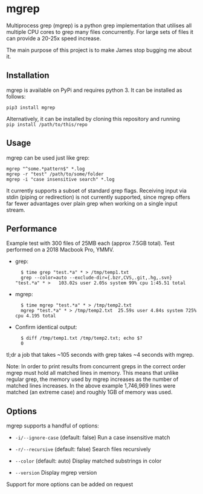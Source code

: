 # mgrep

Multiprocess grep (mgrep) is a python grep implementation that utilises all multiple CPU 
cores to grep many files concurrently. For large sets of files it can provide a 20-25x 
speed increase.

The main purpose of this project is to make James stop bugging me about it.


## Installation

mgrep is available on PyPi and requires python 3. It can be installed as follows:

    pip3 install mgrep

Alternatively, it can be installed by cloning this repository and  running  
`pip install /path/to/this/repo`


## Usage

mgrep can be used just like grep:

    mgrep "^some.*pattern$" *.log
    mgrep -r "test" /path/to/some/folder
    mgrep -i "case insensitive search" *.log

It currently supports a subset of standard grep flags. Receiving input via stdin (piping 
or redirection) is not currently supported, since mgrep offers far fewer advantages over
plain grep when working on a single input stream.


## Performance

Example test with 300 files of 25MB each (approx 7.5GB total). Test performed on a 2018
Macbook Pro, YMMV.

* grep:

        $ time grep "test.*a" * > /tmp/temp1.txt
        grep --color=auto --exclude-dir={.bzr,CVS,.git,.hg,.svn} "test.*a" * >   103.02s user 2.05s system 99% cpu 1:45.51 total

* mgrep:

        $ time mgrep "test.*a" * > /tmp/temp2.txt
        mgrep "test.*a" * > /tmp/temp2.txt  25.59s user 4.84s system 725% cpu 4.195 total

* Confirm identical output:

        $ diff /tmp/temp1.txt /tmp/temp2.txt; echo $?
        0

tl;dr a job that takes ~105 seconds with grep takes ~4 seconds with mgrep.

Note: In order to print results from concurrent greps in the correct order mgrep must hold 
all matched lines in memory. This means that unlike regular grep, the memory used by mgrep 
increases as the number of matched lines increases. In the above example 1,746,969 lines 
were matched (an extreme case) and roughly 1GB of memory was used.


## Options

mgrep supports a handful of options:

* `-i/--ignore-case` (default: false)
    Run a case insensitive match

* `-r/--recursive` (default: false)
   Search files recursively

* `--color` (default: auto)
   Display matched substrings in color

* `--version`
   Display mgrep version

Support for more options can be added on request
